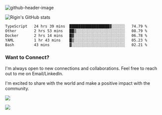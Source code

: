 
![github-header-image](https://github.com/riginoommen/riginoommen/assets/3840244/889cae65-df55-4cda-86cc-bf21bf1f2e96)

![Rigin's GitHub stats](https://github-readme-stats.vercel.app/api?username=riginoommen\&show_icons=true\&show=reviews,discussions_started,discussions_answered,prs_merged,prs_merged_percentage)


<!--START_SECTION:waka-->

```txt
TypeScript   24 hrs 39 mins  ██████████████████▓░░░░░░   74.79 %
Other        2 hrs 53 mins   ██▒░░░░░░░░░░░░░░░░░░░░░░   08.79 %
Docker       2 hrs 14 mins   █▓░░░░░░░░░░░░░░░░░░░░░░░   06.78 %
YAML         1 hr 43 mins    █▒░░░░░░░░░░░░░░░░░░░░░░░   05.23 %
Bash         43 mins         ▓░░░░░░░░░░░░░░░░░░░░░░░░   02.21 %
```

<!--END_SECTION:waka-->

### Want to Connect?

I'm always open to new connections and collaborations. Feel free to reach out to me on Email/LinkedIn.

I'm excited to share with the world and make a positive impact with the community.

![](https://komarev.com/ghpvc/?username=riginoommen)

![](https://hit.yhype.me/github/profile?user_id=3840244)

